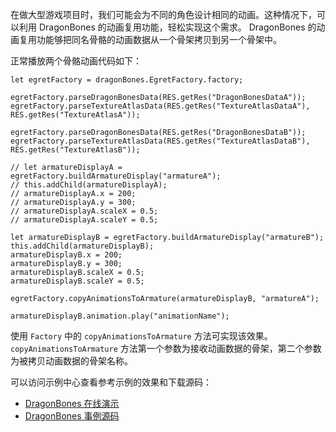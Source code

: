 在做大型游戏项目时，我们可能会为不同的角色设计相同的动画。这种情况下，可以利用 DragonBones 的动画复用功能，轻松实现这个需求。
DragonBones 的动画复用功能够把同名骨骼的动画数据从一个骨架拷贝到另一个骨架中。

正常播放两个骨骼动画代码如下：

```
let egretFactory = dragonBones.EgretFactory.factory;

egretFactory.parseDragonBonesData(RES.getRes("DragonBonesDataA"));
egretFactory.parseTextureAtlasData(RES.getRes("TextureAtlasDataA"), RES.getRes("TextureAtlasA"));

egretFactory.parseDragonBonesData(RES.getRes("DragonBonesDataB"));
egretFactory.parseTextureAtlasData(RES.getRes("TextureAtlasDataB"), RES.getRes("TextureAtlasB"));

// let armatureDisplayA = egretFactory.buildArmatureDisplay("armatureA");
// this.addChild(armatureDisplayA);
// armatureDisplayA.x = 200;
// armatureDisplayA.y = 300;
// armatureDisplayA.scaleX = 0.5;
// armatureDisplayA.scaleY = 0.5;

let armatureDisplayB = egretFactory.buildArmatureDisplay("armatureB");
this.addChild(armatureDisplayB);
armatureDisplayB.x = 200;
armatureDisplayB.y = 300;
armatureDisplayB.scaleX = 0.5;
armatureDisplayB.scaleY = 0.5;

egretFactory.copyAnimationsToArmature(armatureDisplayB, "armatureA");

armatureDisplayB.animation.play("animationName");
```

使用 `Factory` 中的 `copyAnimationsToArmature` 方法可实现该效果。
`copyAnimationsToArmature` 方法第一个参数为接收动画数据的骨架，第二个参数为被拷贝动画数据的骨架名称。

可以访问示例中心查看参考示例的效果和下载源码：
* [DragonBones 在线演示](http://www.dragonbones.com/demo/egret/animation_copy_test/index.html)
* [DragonBones 事例源码](https://github.com/DragonBones/DragonBonesJS/blob/master/Egret/Demos/src/demo/AnimationCopyTest.ts)